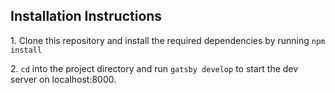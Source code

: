## Installation Instructions

<p>1. Clone this repository and install the required dependencies by running <code>npm install</code></p>

<p>2. <code>cd</code> into the project directory and run <code>gatsby develop</code> to start the dev server on localhost:8000.</p>
